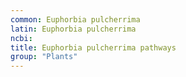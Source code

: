 ```yaml
---
common: Euphorbia pulcherrima
latin: Euphorbia pulcherrima
ncbi: 
title: Euphorbia pulcherrima pathways
group: "Plants"
---
```

